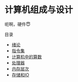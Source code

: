 # 计算机组成与设计

呃啊，硬件:innocent:


<div class="toc-container">
    <div class="toc-header">目录</div>
    <ul class="toc">
        <li><a href="./wk1">绪论</a></li>
        <li><a href="./wk3">指令集</a></li>
        <li><a href="./wk2">计算机中的算数</a></li>
        <li><a href="./wk4">处理器</a></li>
        <li><a href="./wk5">内存层次</a></li>
        <li><a href="./wk6">存储和IO</a></li>
    </ul>
</div>